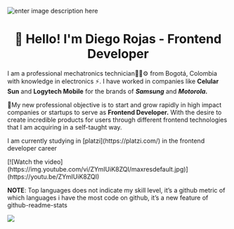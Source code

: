 ![enter image description here](https://2vtt903fz7pzurynz13hoiq1-wpengine.netdna-ssl.com/wp-content/uploads/2017/01/JavaScript.gif)

<h1 align="center">👋 Hello! I'm Diego Rojas - Frontend Developer</h1>

I am a professional mechatronics technician👨‍🎓⚙ from Bogotá, Colombia with knowledge in electronics ⚡. I have worked in companies like **Celular Sun** and  **Logytech Mobile** for the brands of ***Samsung*** and ***Motorola.*** 

🚀My new professional objective is to start and grow rapidly in high impact companies or startups to serve as **Frontend Developer.** With the desire to create incredible products for users through different frontend technologies that I am acquiring in a self-taught way.


<p>I am currently studying in [platzi](https://platzi.com/) in the frontend developer career</p>
[![Watch the video](https://img.youtube.com/vi/ZYmIUiK8ZQI/maxresdefault.jpg)](https://youtu.be/ZYmIUiK8ZQI)


**NOTE**: Top languages does not indicate my skill level, it’s a github metric of which languages i have the most code on github, it’s a new feature of github-readme-stats


<img align="center" src="https://github-readme-stats.anuraghazra1.vercel.app/api/top-langs/?username=DiegoRojas93&theme=tokyonight" />

